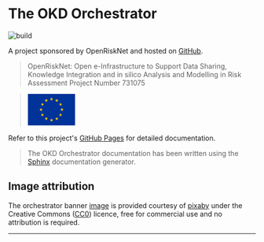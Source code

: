 # The OKD Orchestrator

![build](https://github.com/InformaticsMatters/okd-orchestrator/workflows/build/badge.svg)

A project sponsored by OpenRiskNet and hosted on [GitHub].

>   OpenRiskNet: Open e-Infrastructure to Support Data Sharing,
    Knowledge Integration and in silico Analysis and Modelling in Risk Assessment
    Project Number 731075
    
>   ![](docs/images/eu-96x64.png)

Refer to this project's [GitHub Pages] for detailed documentation.

>   The OKD Orchestrator documentation has been written using the [Sphinx]
    documentation generator.

## Image attribution

The orchestrator banner [image] is provided courtesy of [pixaby] under the
Creative Commons ([CC0]) licence, free for commercial use and no
attribution is required.

---

[cc0]: https://creativecommons.org/publicdomain/zero/1.0/deed.en
[github]: https://github.com/InformaticsMatters/okd-orchestrator
[github pages]: https://docs.informaticsmatters.com/build/html/index.html
[image]: https://pixabay.com/en/vintage-retro-silhouette-black-1318361/
[pixaby]: https://pixabay.com
[sphinx]: http://www.sphinx-doc.org/en/master/
